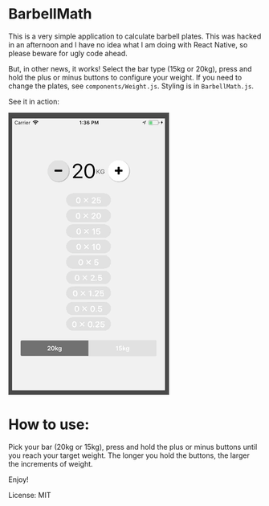 # BarbellMath

This is a very simple application to calculate barbell plates. This was hacked in
an afternoon and I have no idea what I am doing with React Native, so please
beware for ugly code ahead.

But, in other news, it works! Select the bar type (15kg or 20kg), press
and hold the plus or minus buttons to configure your weight. If you need
to change the plates, see `components/Weight.js`. Styling is in `BarbellMath.js`.

See it in action:

![Screenshot of BarbellMath](https://github.com/vinibaggio/barbellmath/blob/master/docs/usage.gif?raw=true)

# How to use:

Pick your bar (20kg or 15kg), press and hold the plus or minus buttons until
you reach your target weight. The longer you hold the buttons, the larger the
increments of weight.

Enjoy!

License: MIT

